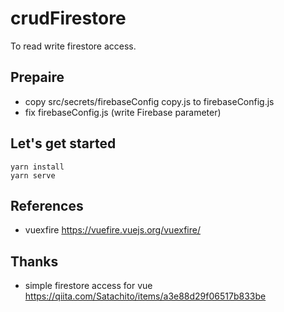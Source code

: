 # crudFirestore
To read write firestore access.

## Prepaire
- copy src/secrets/firebaseConfig copy.js to firebaseConfig.js
- fix firebaseConfig.js (write Firebase parameter)

## Let's get started
```
yarn install
yarn serve
```

## References
- vuexfire
https://vuefire.vuejs.org/vuexfire/

## Thanks
- simple firestore access for vue
https://qiita.com/Satachito/items/a3e88d29f06517b833be

